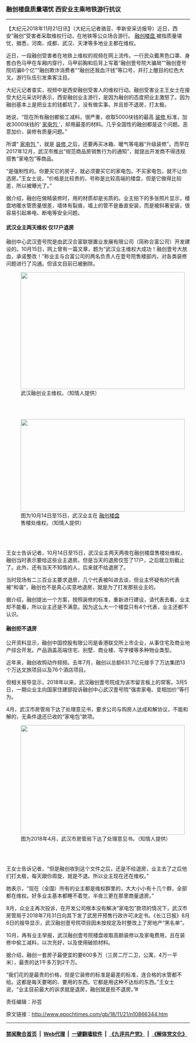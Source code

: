 ### 融创楼盘质量堪忧 西安业主乘地铁游行抗议
------------------------

<p>
 【大纪元2018年11月21日讯】（大纪元记者骆亚、李新安采访报导）近日，西安“融创”受害者采取维权行动，在地铁等公众场合游行。
 <a href="http://www.epochtimes.com/gb/tag/%E8%9E%8D%E5%88%9B%E6%A5%BC%E7%9B%98.html">
  融创楼盘
 </a>
 被指质量堪忧，据悉，河南、成都、武汉、天津等多地业主都在维权。
</p>
<p>
 近日，一段融创受害者在地铁上维权的视频在网上流传。一行民众戴黑色口罩、身套白色马甲在车厢内穿行，马甲前胸和后背上写着“融创壹号院大骗局”“融创壹号院坑骗6个亿”“融创欺诈消费者”“融创还我血汗钱”等口号，并打上醒目的红色大叉。游行队伍引发乘客注目。
</p>
<p>
 大纪元记者查实，视频中是西安融创受害人的维权行动。融创受害业主王女士在接受大纪元采访时表示，西安融创业主游行，是因为融创的态度把业主激怒了。因为融创基本上是把业主的钱都坑了，没有做实事。并且拒不退房，打太极。
</p>
<link href="//www.youmaker.com/css/api2.css" media="all" rel="stylesheet" target="_blank" type="text/css"/>
<div class="video_fit_container">
</div>
<p>
 她说，“现在所有融创都偷工减料，很严重，收取5000块钱的最高
 <a href="http://www.epochtimes.com/gb/tag/%E8%A3%85%E4%BF%AE.html">
  装修
 </a>
 标准，加收3000块钱的‘
 <a href="http://www.epochtimes.com/gb/tag/%E5%AE%B6%E7%94%B5%E5%8C%85.html">
  家电包
 </a>
 ’，却用最差的材料。几乎全国性的融创都是这个问题。恶意加价，装修有质量问题。”
</p>
<p>
 所谓“
 <a href="http://www.epochtimes.com/gb/tag/%E5%AE%B6%E7%94%B5%E5%8C%85.html">
  家电包
 </a>
 ”，就是
 <a href="http://www.epochtimes.com/gb/tag/%E8%A3%85%E4%BF%AE.html">
  装修
 </a>
 之后，还要再买冰箱、暖气等电器“升级装修”。而早在2017年12月，武汉市推出“规范商品房销售行为的通知”，就提出开发商不得违规搭售“家电包”等商品。
</p>
<p>
 “是强制性的。你要买它的房子，就必须要买它的家电包。不买家电包，就不让你选房。”王女士说，“价格是比较贵的，号称是比较高端的楼盘，但是它做得比较差，所以被曝光了。”
</p>
<p>
 据介绍，融创在做精装修时，用的材质却是劣质的。业主拍下的多张照片显示，楼盘地暖水管质量很差，墙体有裂痕，墙上的管不是垂直安装，而是被斜著安装，很容易引起串电、断电等安全问题。
</p>
<h4>
 武汉业主两天维权 仅17户退房
</h4>
<p>
 融创中心武汉壹号院是由武汉合富联银置业发展有限公司（简称合富公司）开发建设的。10月15日，网上曾有一篇文章，题为“武汉业主维权大成功！融创壹号大放血，承诺整改！”称业主与合富公司的两名负责人在壹号院售楼部内，对各类装修问题进行了沟通。但该文目前已被删除。
</p>
<figure class="wp-caption aligncenter" id="attachment_10866367" style="width: 450px">
 <a href="http://i.epochtimes.com/assets/uploads/2018/11/11_meitu_1.jpg">
  <img alt="" class="wp-image-10866367 size-medium" height="320" src="http://i.epochtimes.com/assets/uploads/2018/11/11_meitu_1-450x320.jpg" width="450"/>
 </a>
 <br/><figcaption class="wp-caption-text">
  武汉融创业主维权。（知情人提供）
 </figcaption><br/>
</figure><br/>
<figure class="wp-caption aligncenter" id="attachment_10866370" style="width: 450px">
 <a href="http://i.epochtimes.com/assets/uploads/2018/11/33_meitu_3.jpg">
  <img alt="" class="wp-image-10866370 size-medium" height="253" src="http://i.epochtimes.com/assets/uploads/2018/11/33_meitu_3-450x253.jpg" width="450"/>
 </a>
 <br/><figcaption class="wp-caption-text">
  图为10月14日至15日，武汉业主在
  <a href="http://www.epochtimes.com/gb/tag/%E8%9E%8D%E5%88%9B%E6%A5%BC%E7%9B%98.html">
   融创楼盘
  </a>
  售楼处维权。（知情人提供）
 </figcaption><br/>
</figure><br/>
<p>
 王女士告诉记者，10月14日至15日，武汉业主两天两夜在融创楼盘售楼处维权，融创当时表示要给这些业主退房。但是当天的退房仅签了17户，之后就立刻截止了。此外，还有当天不知情的人，后来就不给退房了。
</p>
<p>
 当时现场有二三百业主要求退房，几个代表被叫进去谈，但业主怀疑有的代表被“和谐”，融创也不是真心实意地退房，就是为了打发那些业主的。
</p>
<p>
 据介绍，融创提出一个方案，按照装修的标准，重新进行建设，请代表去看，业主却不能看，所以业主还是不满意。因为这么大一个楼盘只有4个代表，业主还都不认识。
</p>
<h4>
 融创拒不退房
</h4>
<p>
 公开资料显示，融创中国控股有限公司是香港联交所上市企业，从事住宅及商业地产综合开发。产品涵盖高端住宅、别墅、商业楼、写字楼等多种物业类型。
</p>
<p>
 近年来，融创收购动作频频。去年7月，融创以总额631.7亿元接手了万达集团13个万达文旅项目以及76个酒店项目。
</p>
<p>
 但相关报导显示，2018年以来，武汉融创壹号院成为该市留言板上的常客。3月5日，一期众业主向国家住建部投诉融创中心武汉壹号院“强卖家电、变相加价”等行为。
</p>
<p>
 4月，武汉市房管局下达了处理意见书，要求公司与购房人达成和解协议，不能和解的，无条件退还已收的“家电包”款项。
</p>
<figure class="wp-caption aligncenter" id="attachment_10866386" style="width: 450px">
 <a href="http://i.epochtimes.com/assets/uploads/2018/11/77FotoJet-2.jpg">
  <img alt="" class="wp-image-10866386 size-medium" height="300" src="http://i.epochtimes.com/assets/uploads/2018/11/77FotoJet-2-450x300.jpg" width="450"/>
 </a>
 <br/><figcaption class="wp-caption-text">
  图为2018年4月，武汉市房管局下达了处理意见书。（知情人提供）
 </figcaption><br/>
</figure><br/>
<p>
 王女士告诉记者，“但是融创收到这个文件之后，还是不给退房，业主去了之后他们打太极，每天跟你周旋，就是不退。所以业主现在还在维权。”
</p>
<p>
 她表示，“现在（全国）所有的业主都是维权群里的，大大小小有十几个群，全部都在维权。好多业主基本都睡不着觉，半夜三更在那里商量退房。”
</p>
<p>
 8月，众业主再次投诉，在开发公司根本没有解决“家电包”款项的情况下，武汉市房管局于2018年7月31日向其下发了武房开预售行政许可决定书。《长江日报》8月6日的报导显示，武汉融创壹号院项目因未按规定及时整改上了房地产“黑名单”。
</p>
<p>
 10月，再有业主举报，武汉融创壹号院楼盘收取高额装修以及家电费用，且在装修中偷工减料，以次充好，以及使用破损材料。
</p>
<p>
 据介绍，融创一套房子最便宜的要600多万（三房二厅二卫，公寓，4万一平米），最贵的达1千多万到2千万。
</p>
<p>
 “我们花的是最贵的价格，但是它装修的标准是最差的标准，连合格的水管都不给。这都是每天要喝的、要用的东西。它都是用这种不达标的东西。”王女士说，“业主目前最大的诉求就是退房，融创就是拒不退房。”#
</p>
<p>
 责任编辑：孙芸
</p>

原文链接：http://www.epochtimes.com/gb/18/11/21/n10866344.htm


------------------------
#### [禁闻聚合首页](https://github.com/gfw-breaker/banned-news/blob/master/README.md) &nbsp;|&nbsp; [Web代理](https://github.com/gfw-breaker/open-proxy/blob/master/README.md) &nbsp;|&nbsp; [一键翻墙软件](https://github.com/gfw-breaker/nogfw/blob/master/README.md) &nbsp;|&nbsp; [《九评共产党》](https://github.com/gfw-breaker/9ping.md/blob/master/README.md#九评之一评共产党是什么) &nbsp;|&nbsp; [《解体党文化》](https://github.com/gfw-breaker/jtdwh.md/blob/master/README.md#绪论)